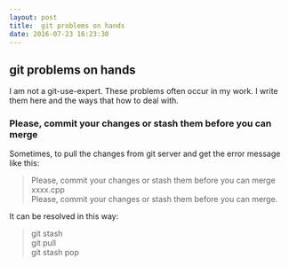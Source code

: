 ```yaml
---
layout: post
title:  git problems on hands
date: 2016-07-23 16:23:30
---
```


##  git problems on hands ##
I am not a git-use-expert. These problems often occur in my work. I write them here and the ways that how to deal with.

### Please, commit your changes or stash them before you can merge

Sometimes, to pull the changes from git server and get the error message like this:
> Please, commit your changes or stash them before you can merge <br>
> xxxx.cpp <br>
> Please, commit your changes or stash them before you can merge.

It can be resolved in this way:
> git stash <br>
> git pull  <br>
> git stash pop <br>
